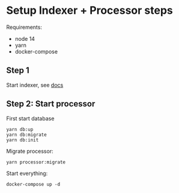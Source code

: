 # Setup Indexer + Processor steps

Requirements:

- node 14
- yarn
- docker-compose

## Step 1

Start indexer, see [docs](./indexer/readme.md)

## Step 2: Start processor

First start database

```
yarn db:up
yarn db:migrate
yarn db:init
```

Migrate processor:

```
yarn processor:migrate
```

Start everything:

```
docker-compose up -d
```

